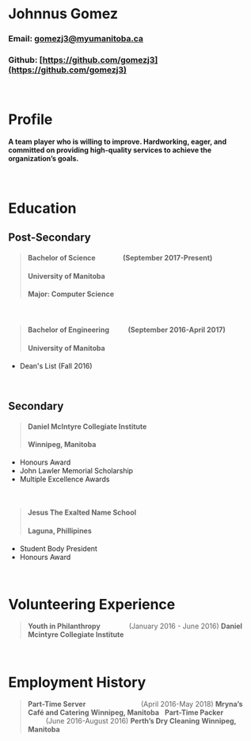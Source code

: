# **Johnnus Gomez**
### Email: gomezj3@myumanitoba.ca
### Github: [https://github.com/gomezj3](https://github.com/gomezj3)

&nbsp;

# Profile
#### A team player who is willing to improve. Hardworking, eager, and committed on providing high-quality services to achieve the organization’s goals.
&nbsp;
# Education
## Post-Secondary
> #### Bachelor of Science &emsp; &emsp; &emsp; (September 2017-Present)
> #### University of Manitoba
> #### Major: Computer Science

&nbsp;

> #### Bachelor of Engineering &emsp; &emsp; (September 2016-April 2017)
> #### University of Manitoba
* Dean's List (Fall 2016)


&nbsp;

## Secondary
> #### Daniel McIntyre Collegiate Institute
> #### Winnipeg, Manitoba
* Honours Award
* John Lawler Memorial Scholarship
* Multiple Excellence Awards


&nbsp;
> #### Jesus The Exalted Name School
> #### Laguna, Phillipines 
* Student Body President
* Honours Award
  
&nbsp;
# Volunteering Experience
> __Youth in Philanthropy__ &emsp; &emsp; &emsp; (January 2016 - June 2016)
> __Daniel Mcintyre Collegiate Institute__


&nbsp;

# Employment  History

> __Part-Time Server__ 	&emsp; &emsp; &emsp; &emsp; &emsp; &emsp;	   (April 2016-May 2018)
> __Mryna’s Café and Catering__
> __Winnipeg, Manitoba__
&nbsp;
> __Part-Time Packer__ 		&emsp; &emsp; &emsp;&emsp; &emsp; &emsp;	(June 2016-August 2016)
> __Perth’s Dry Cleaning__
> __Winnipeg, Manitoba__

